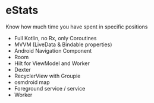 # eStats
Know how much time you have spent in specific positions

- Full Kotlin, no Rx, only Coroutines
- MVVM (LiveData & Bindable properties)
- Android Navigation Component
- Room
- Hilt for ViewModel and Worker
- Dexter
- RecyclerView with Groupie
- osmdroid map
- Foreground service / service
- Worker
